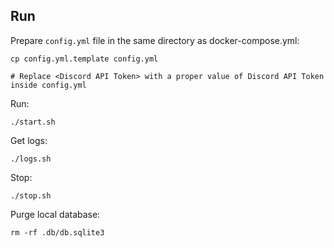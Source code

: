 ## Run

Prepare `config.yml` file in the same directory as docker-compose.yml:
```
cp config.yml.template config.yml

# Replace <Discord API Token> with a proper value of Discord API Token inside config.yml
```

Run:
```
./start.sh
```

Get logs:
```
./logs.sh
```

Stop:
```
./stop.sh
```

Purge local database:
```
rm -rf .db/db.sqlite3
```
